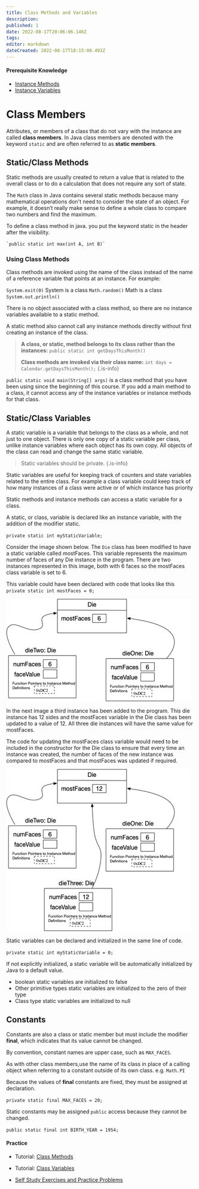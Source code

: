 ```yaml
---
title: Class Methods and Variables
description: 
published: 1
date: 2022-08-17T20:06:06.146Z
tags: 
editor: markdown
dateCreated: 2022-08-17T18:15:00.493Z
---
```


#### Prerequisite Knowledge
- [Instance Methods](/ooConcepts/methods)
- [Instance Variables](/ooConcepts/variables)

# Class Members
Attributes, or members of a class that do not vary with the instance are called **class members**.  In Java class members are denoted with the keyword `static` and are often referred to as **static members**.


## Static/Class Methods
Static methods are usually created to return a value that is related to the overall class or to do a calculation that does not require any sort of state.  

The `Math` class in Java contains several static methods because many mathematical operations don't need to consider the state of an object.  For example,   it doesn’t really make sense to define a whole class to compare two numbers and find the maximum.

To define a class method in java. you put the keyword static in the header after the visibility.

    `public static int max(int A, int B)`

### Using Class Methods
Class methods are invoked using the name of the class instead of the name of a reference variable that points at an instance.
For example:

  `System.exit(0)`  System is a class
  `Math.random()`  Math is a class
  `System.out.println()`

There is no object associated with a class method, so there are no instance variables available to a static method.    

A static method also cannot call any instance methods directly without first creating an instance of the class.

> **A class, or static,  method belongs to its class rather than the instances:**
> `public static int getDaysThisMonth()`
> 
> **Class methods are invoked via their class name:**
> `int days = Calendar.getDaysThisMonth();`
{.is-info}

`public static void main(String[] args)`  is a class method that you have been using since the beginning of this course.  If you add a main method to a class, it cannot access any of the instance variables or instance methods for that class.

## Static/Class Variables 

A static variable is a variable that belongs to the class as a whole, and not just to one object.  There is only one copy of a static variable per class, unlike instance variables where each object has its own copy.  All objects of the class can read and change the same static variable.

> Static variables should be private.
{.is-info}


Static variables are useful for keeping track of counters and state variables related to the entire class.  For example a class variable could keep track of how many instances of a class were active or of which instance has priority

Static methods and instance methods can access a static variable for a class.  

A static, or class, variable is declared like an instance variable, with the addition of the modifier static.

 `private static int myStaticVariable;`
 
 Consider the image shown below.  The `Die` class has been modified to have a static variable called mostFaces.  This variable represents the maximum number of faces of any Die instance in the program. There are two instances represented in this image, both with 6 faces so the mostFaces class variable is set to 6.  
 
 This variable could have been declared with code that looks like this `private static int mostFaces = 0;`
 
![the `Die` class static variable called mostFaces is shown.   There are two Die instances, both with 6 faces so the mostFaces class variable is set to 6.  ](/images/staticVariables1.png)

In the next image a third instance has been added to the program.  This die instance has 12 sides and the mostFaces variable in the Die class has been updated to a value of 12.   All three die instances will have the same value for mostFaces.

The code for updating the mostFaces class variable would need to be included in the constructor for the Die class to ensure that every time an instance was created, the number of faces of the new instance was compared to mostFaces and that mostFaces was updated if required.

![a third instance of the Die clas is shown that has 12 sides. The mostFaces variable in the Die class has been updated to a value of 12](/images/staticVariables2.png)


Static variables can be declared and initialized in the same line of code.

 `private static int myStaticVariable = 0;`

If not explicitly initialized, a static variable will be automatically initialized by Java to a default value.

  - boolean static variables are initialized to false
  - Other primitive types static variables are initialized to the zero of their type
  - Class type static variables are initialized to null


## Constants

Constants are also a class or static member but must include the modifier **final**, which indicates that its value cannot be changed.  

 By convention, constant names are upper case, such as `MAX_FACES`.

As with other class members,use the name of its class in place of a calling object when referring to a constant outside of its own class. e.g. `Math.PI`

Because the values of **final** constants are fixed, they must be assigned at declaration.

`private static final MAX_FACES = 20;`

Static constants may be assigned `public` access because they cannot be changed. 

 `public static final int BIRTH_YEAR = 1954;`


#### Practice 
 - Tutorial: [Class Methods](http://localhost:8888/lab/tree/tutorials/ooConcepts/staticMethods.ipynb) 
 - Tutorial: [Class Variables](http://localhost:8888/lab/tree/tutorials/ooConcepts/staticVariables.ipynb) 




- [Self Study Exercises and Practice Problems](/practiceActivities/ooConcepts/classMembers)  


  
  



